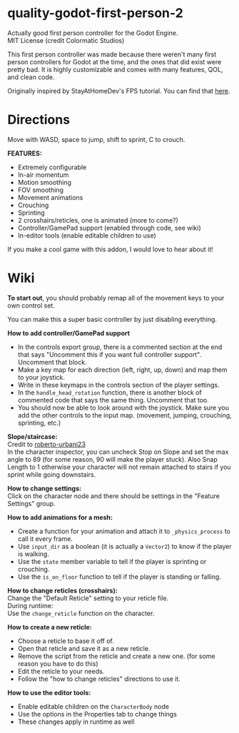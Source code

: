 # quality-godot-first-person-2
Actually good first person controller for the Godot Engine.  
MIT License (credit Colormatic Studios)

This first person controller was made because there weren't many first person controllers for Godot at the time, and the ones that did exist were pretty bad.
It is highly customizable and comes with many features, QOL, and clean code.

Originally inspired by StayAtHomeDev's FPS tutorial. You can find that [here](https://www.youtube.com/playlist?list=PLEHvj4yeNfeF6s-UVs5Zx5TfNYmeCiYwf).

# Directions
Move with WASD, space to jump, shift to sprint, C to crouch.

**FEATURES:**
- Extremely configurable
- In-air momentum
- Motion smoothing
- FOV smoothing
- Movement animations
- Crouching
- Sprinting
- 2 crosshairs/reticles, one is animated (more to come?)
- Controller/GamePad support (enabled through code, see wiki)
- In-editor tools (enable editable children to use)

If you make a cool game with this addon, I would love to hear about it!

# Wiki
**To start out**, you should probably remap all of the movement keys to your own control set.

You can make this a super basic controller by just disabling everything.

**How to add controller/GamePad support**  
- In the controls export group, there is a commented section at the end that says "Uncomment this if you want full controller support". Uncomment that block.
- Make a key map for each direction (left, right, up, down) and map them to your joystick.
- Write in these keymaps in the controls section of the player settings.
- In the `handle_head_rotation` function, there is another block of commented code that says the same thing. Uncomment that too.
- You should now be able to look around with the joystick. Make sure you add the other controls to the input map. (movement, jumping, crouching, sprinting, etc.)

**Slope/staircase:**   
Credit to [roberto-urbani23](https://github.com/roberto-urbani23)  
In the character inspector, you can uncheck Stop on Slope and set the max angle to 89 (for some reason, 90 will make the player stuck). Also Snap Length to 1 otherwise your character will not remain attached to stairs if you sprint while going downstairs.

**How to change settings:**  
Click on the character node and there should be settings in the "Feature Settings" group.

**How to add animations for a mesh:**  
- Create a function for your animation and attach it to `_physics_process` to call it every frame.
- Use `input_dir` as a boolean (it is actually a `Vector2`) to know if the player is walking.
- Use the `state` member variable to tell if the player is sprinting or crouching.
- Use the `is_on_floor` function to tell if the player is standing or falling.

**How to change reticles (crosshairs):**  
Change the "Default Reticle" setting to your reticle file.  
During runtime:  
Use the `change_reticle` function on the character.

**How to create a new reticle:**  
- Choose a reticle to base it off of.
- Open that reticle and save it as a new reticle.
- Remove the script from the reticle and create a new one. (for some reason you have to do this)
- Edit the reticle to your needs.
- Follow the "how to change reticles" directions to use it.

**How to use the editor tools:**  
- Enable editable children on the `CharacterBody` node
- Use the options in the Properties tab to change things
- These changes apply in runtime as well
